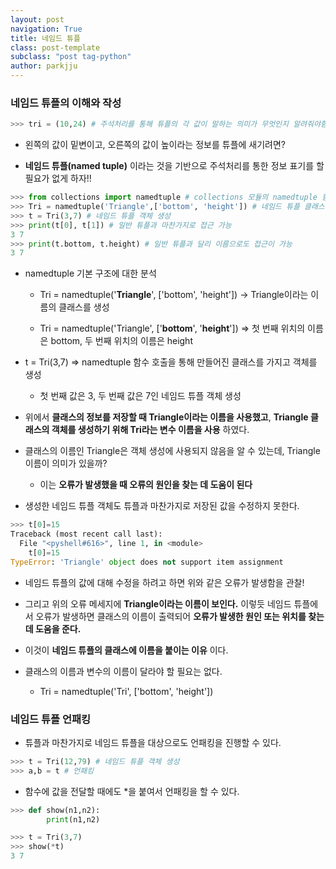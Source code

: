 ```yaml
---
layout: post
navigation: True
title: 네임드 튜플
class: post-template
subclass: "post tag-python"
author: parkjju
---
```


### 네임드 튜플의 이해와 작성

```python
>>> tri = (10,24) # 주석처리를 통해 튜플의 각 값이 말하는 의미가 무엇인지 알려줘야함.
```

- 왼쪽의 값이 밑변이고, 오른쪽의 값이 높이라는 정보를 튜플에 새기려면?

- **네임드 튜플(named tuple)** 이라는 것을 기반으로 주석처리를 통한 정보 표기를 할 필요가 없게 하자!!

```python
>>> from collections import namedtuple # collections 모듈의 namedtuple 함수 호출
>>> Tri = namedtuple('Triangle',['bottom', 'height']) # 네임드 튜플 클래스 생성
>>> t = Tri(3,7) # 네임드 튜플 객체 생성
>>> print(t[0], t[1]) # 일반 튜플과 마찬가지로 접근 가능
3 7
>>> print(t.bottom, t.height) # 일반 튜플과 달리 이름으로도 접근이 가능
3 7
```

- namedtuple 기본 구조에 대한 분석

  - Tri = namedtuple('**Triangle**', ['bottom', 'height']) -> Triangle이라는 이름의 클래스를 생성

  - Tri = namedtuple('Triangle', ['**bottom**', '**height**']) => 첫 번째 위치의 이름은 bottom, 두 번째 위치의 이름은 height

- t = Tri(3,7) => namedtuple 함수 호출을 통해 만들어진 클래스를 가지고 객체를 생성

  - 첫 번째 값은 3, 두 번째 값은 7인 네임드 튜플 객체 생성

- 위에서 **클래스의 정보를 저장할 때 Triangle이라는 이름을 사용했고**, **Triangle 클래스의 객체를 생성하기 위해 Tri라는 변수 이름을 사용** 하였다.

- 클래스의 이름인 Triangle은 객체 생성에 사용되지 않음을 알 수 있는데, Triangle 이름이 의미가 있을까?

  - 이는 **오류가 발생했을 때 오류의 원인을 찾는 데 도움이 된다**

- 생성한 네임드 튜플 객체도 튜플과 마찬가지로 저장된 값을 수정하지 못한다.

```python
>>> t[0]=15
Traceback (most recent call last):
  File "<pyshell#616>", line 1, in <module>
    t[0]=15
TypeError: 'Triangle' object does not support item assignment
```

- 네임드 튜플의 값에 대해 수정을 하려고 하면 위와 같은 오류가 발생함을 관찰!

- 그리고 위의 오류 메세지에 **Triangle이라는 이름이 보인다.** 이렇듯 네임드 튜플에서 오류가 발생하면 클래스의 이름이 출력되어 **오류가 발생한 원인 또는 위치를 찾는 데 도움을 준다.**

- 이것이 **네임드 튜플의 클래스에 이름을 붙이는 이유** 이다.

- 클래스의 이름과 변수의 이름이 달라야 할 필요는 없다.

  - Tri = namedtuple('Tri', ['bottom', 'height'])

### 네임드 튜플 언패킹

- 튜플과 마찬가지로 네임드 튜플을 대상으로도 언패킹을 진행할 수 있다.

```python
>>> t = Tri(12,79) # 네임드 튜플 객체 생성
>>> a,b = t # 언패킹
```

- 함수에 값을 전달할 때에도 \*을 붙여서 언패킹을 할 수 있다.

```python
>>> def show(n1,n2):
        print(n1,n2)

>>> t = Tri(3,7)
>>> show(*t)
3 7
```
